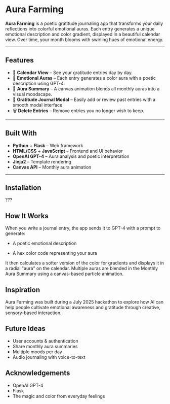 #  Aura Farming

**Aura Farming** is a poetic gratitude journaling app that transforms your daily reflections into colorful emotional auras. Each entry generates a unique emotional description and color gradient, displayed in a beautiful calendar view. Over time, your month blooms with swirling hues of emotional energy.

---

## Features

- 📅 **Calendar View** – See your gratitude entries day by day.
- 🎨 **Emotional Auras** – Each entry generates a color aura with a poetic description using GPT-4.
- 🌈 **Aura Summary** – A canvas animation blends all monthly auras into a visual moodscape.
- 📝 **Gratitude Journal Modal** – Easily add or review past entries with a smooth modal interface.
- 🗑️ **Delete Entries** – Remove entries you no longer wish to keep.

---

## Built With

- **Python** + **Flask** – Web framework
- **HTML/CSS** + **JavaScript** – Frontend and UI behavior
- **OpenAI GPT-4** – Aura analysis and poetic interpretation
- **Jinja2** – Template rendering
- **Canvas API** – Monthly aura animation

---

## Installation

???



## How It Works
When you write a journal entry, the app sends it to GPT-4 with a prompt to generate:

- A poetic emotional description

- A hex color code representing your aura

It then calculates a softer version of the color for gradients and displays it in a radial "aura" on the calendar. Multiple auras are blended in the Monthly Aura Summary using a canvas-based particle animation.




##  Inspiration
Aura Farming was built during a July 2025 hackathon to explore how AI can help people cultivate emotional awareness and gratitude through creative, sensory-based interaction.

##  Future Ideas
- User accounts & authentication
- Share monthly aura summaries
- Multiple moods per day
- Audio journaling with voice-to-text

##  Acknowledgements
- OpenAI GPT-4
- Flask
- The magic and color from everyday feelings 